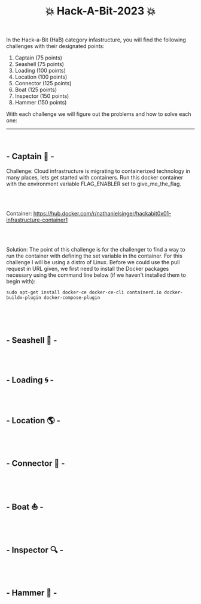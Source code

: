 <div align="center">
  <h1>
    💥 Hack-A-Bit-2023 💥
  </h1>
</div>

<br>

In the Hack-a-Bit (HaB) category infastructure, you will find the following challenges with their designated points:

<ol>
  <li>Captain (75 points)</li>
  <li>Seashell (75 points)</li>
  <li>Loading (100 points)</li>
  <li>Location (100 points)</li>
  <li>Connector (125 points)</li>
  <li>Boat (125 points)</li>
  <li>Inspector (150 points)</li>
  <li>Hammer (150 points)</li>
</ol>

With each challenge we will figure out the problems and how to solve each one:

<hr>
<br>

## - Captain 🌊 -
Challenge: Cloud infrastructure is migrating to containerized technology in many places, lets get started with containers. Run this docker container with the environment variable FLAG_ENABLER set to give_me_the_flag.

<br>
<br>

Container: https://hub.docker.com/r/nathanielsinger/hackabit0x01-infrastructure-container1

<br>
<br>

Solution: The point of this challenge is for the challenger to find a way to run the container with defining the set variable in the container. For this challenge I will be using a distro of Linux. Before we could use the pull request in URL given, we first need to install the Docker packages necessary using the command line below (if we haven't installed them to begin with):
<br>
```
sudo apt-get install docker-ce docker-ce-cli containerd.io docker-buildx-plugin docker-compose-plugin
```
<br>


<br>
<br>

## - Seashell 🐚 -


<br>
<br>

## - Loading 🌀 -


<br>
<br>

## - Location 🌎 -


<br>
<br>

## - Connector 🔌 -


<br>
<br>

## - Boat ⛵ -


<br>
<br>

## - Inspector 🔍 -


<br>
<br>

## - Hammer 🔨 -


<br>
<br>
